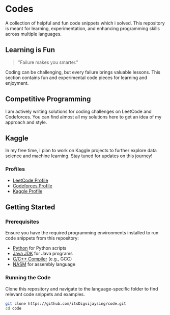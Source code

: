 # Codes

A collection of helpful and fun code snippets which i solved. This repository is meant for learning, experimentation, and enhancing programming skills across multiple languages.

## Learning is Fun

> "Failure makes you smarter."

Coding can be challenging, but every failure brings valuable lessons. This section contains fun and experimental code pieces for learning and enjoyment.

## Competitive Programming

I am actively writing solutions for coding challenges on LeetCode and Codeforces. You can find almost all my solutions here to get an idea of my approach and style.

## Kaggle

In my free time, I plan to work on Kaggle projects to further explore data science and machine learning. Stay tuned for updates on this journey!

### Profiles

- [LeetCode Profile](https://leetcode.com/u/itsDigvijaysing/)
- [Codeforces Profile](https://codeforces.com/profile/itsDigvijaysing)
- [Kaggle Profile](https://www.kaggle.com/itsdigvijaysing)

## Getting Started

### Prerequisites

Ensure you have the required programming environments installed to run code snippets from this repository:
- [Python](https://www.python.org/downloads/) for Python scripts
- [Java JDK](https://www.oracle.com/java/technologies/javase-jdk11-downloads.html) for Java programs
- [C/C++ Compiler](https://gcc.gnu.org/) (e.g., GCC)
- [NASM](https://www.nasm.us/) for assembly language

### Running the Code

Clone this repository and navigate to the language-specific folder to find relevant code snippets and examples.

```bash
git clone https://github.com/itsDigvijaysing/code.git
cd code
